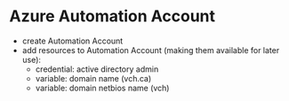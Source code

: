 # Azure Automation Account

- create Automation Account
- add resources to Automation Account (making them available for later use):
  - credential: active directory admin
  - variable: domain name (vch.ca)
  - variable: domain netbios name (vch)